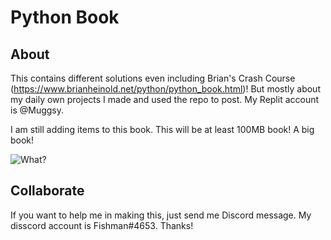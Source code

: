 # Python Book
## About
This contains different solutions even including Brian's Crash Course (https://www.brianheinold.net/python/python_book.html)! But mostly about my daily own projects I made and used the repo to post. My Replit account is @Muggsy.

I am still adding items to this book. This will be at least 100MB book! A big book!


![What?](https://media.giphy.com/media/vFKqnCdLPNOKc/giphy.gif)

## Collaborate
If you want to help me in making this, just send me Discord message. My disscord account is Fishman#4653. Thanks!
